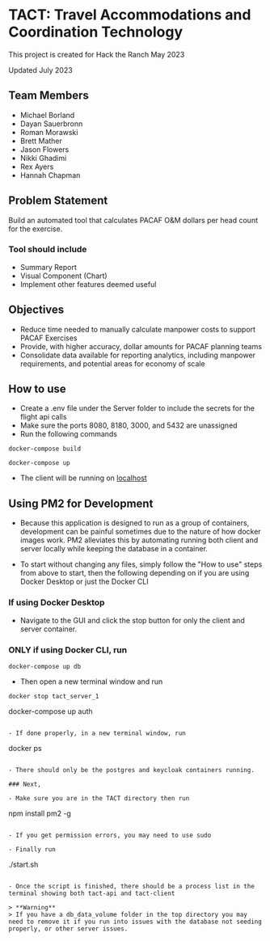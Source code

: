 # TACT: Travel Accommodations and Coordination Technology

This project is created for Hack the Ranch May 2023

Updated July 2023

## Team Members

- Michael Borland
- Dayan Sauerbronn
- Roman Morawski
- Brett Mather
- Jason Flowers
- Nikki Ghadimi
- Rex Ayers
- Hannah Chapman

## Problem Statement

Build an automated tool that calculates PACAF O&M dollars per head count for the exercise.

### Tool should include

- Summary Report
- Visual Component (Chart)
- Implement other features deemed useful

## Objectives

- Reduce time needed to manually calculate manpower costs to support PACAF Exercises
- Provide, with higher accuracy, dollar amounts for PACAF planning teams
- Consolidate data available for reporting analytics, including manpower requirements, and potential areas for economy of scale

## How to use

- Create a .env file under the Server folder to include the secrets for the flight api calls
- Make sure the ports 8080, 8180, 3000, and 5432 are unassigned
- Run the following commands

```
docker-compose build
```

```
docker-compose up
```

- The client will be running on [localhost](http://localhost:3000 'Local port 3000')

## Using PM2 for Development

- Because this application is designed to run as a group of containers, development can be painful sometimes due to the nature of how docker images work. PM2 alleviates this by automating running both client and server locally while keeping the database in a container.

- To start without changing any files, simply follow the "How to use" steps from above to start, then the following depending on if you are using Docker Desktop or just the Docker CLI

### If using Docker Desktop

- Navigate to the GUI and click the stop button for only the client and server container.

### ONLY if using Docker CLI, run

```
docker-compose up db
```

- Then open a new terminal window and run

```
docker stop tact_server_1
```

docker-compose up auth
```

- If done properly, in a new terminal window, run

```
docker ps
```

- There should only be the postgres and keycloak containers running.

### Next,

- Make sure you are in the TACT directory then run

```
npm install pm2 -g
```

- If you get permission errors, you may need to use sudo

- Finally run

```
./start.sh
```

- Once the script is finished, there should be a process list in the terminal showing both tact-api and tact-client

> **Warning**
> If you have a db_data_volume folder in the top directory you may need to remove it if you run into issues with the database not seeding properly, or other server issues.
